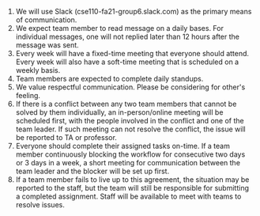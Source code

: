 1. We will use Slack (cse110-fa21-group6.slack.com) as the primary means of communication.
2. We expect team member to read message on a daily bases. For individual messages, one will not replied later than 12 hours after the message was sent.
3. Every week will have a fixed-time meeting that everyone should attend. Every week will also have a soft-time meeting that is scheduled on a weekly basis.
4. Team members are expected to complete daily standups. 
5. We value respectful communication. Please be considering for other's feeling.
6. If there is a conflict between any two team members that cannot be solved by them individually, an in-person/online meeting will be scheduled first, with the people involved in the conflict and one of the team leader. If such meeting can not resolve the conflict, the issue will be reported to TA or professor.
7. Everyone should complete their assigned tasks on-time. If a team member continuously blocking the workflow for consecutive two days or 3 days in a week, a short meeting for communication between the team leader and the blocker will be set up first. 
8. If a team member fails to live up to this agreement, the situation may be reported to the staff, but the team will still be responsible for submitting a completed assignment. Staff will be available to meet with teams to resolve issues.
